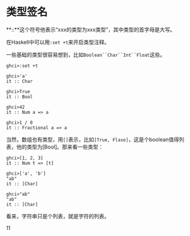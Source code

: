 # 类型签名

**::**这个符号他表示“xxx的类型为xxx类型”，其中类型的首字母是大写。

在Haskell中可以用`:set +t`来开启类型注释。

一些基础的类型很容易想到，比如`Boolean``Char``Int``Float`这些。

```shell
ghci>:set +t

ghci>'a'
it :: Char

ghci>True
it :: Bool

ghci>42
it :: Num a => a

ghci>1 / 0
it :: Fractional a => a
```

当然，数组也有类型，用`[]`表示，比如`[True, Flase]`，这是个boolean值得列表，他的类型为[Bool]。那来看一些类型：

```shell
ghci>[1, 2, 3]
it :: Num t => [t]

ghci>['a', 'b']
"ab"
it :: [Char]

ghci>"ab"
"ab"
it :: [Char]
```

看来，字符串只是个列表，就是字符的列表。

11



